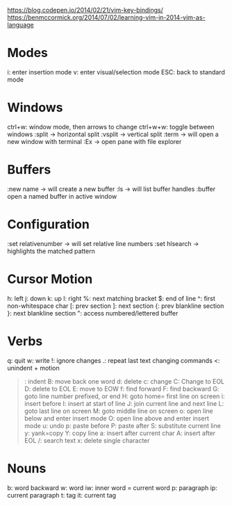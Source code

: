 https://blog.codepen.io/2014/02/21/vim-key-bindings/
https://benmccormick.org/2014/07/02/learning-vim-in-2014-vim-as-language

# Modes
i: enter insertion mode
v: enter visual/selection mode
ESC: back to standard mode

# Windows
ctrl+w: window mode, then arrows to change
ctrl+w+w: toggle between windows
:split -> horizontal split
:vsplit -> vertical split
:term -> will open a new window with terminal
:Ex -> open pane with file explorer

# Buffers
:new name -> will create a new buffer
:ls -> will list buffer handles
:buffer open a named buffer in active window

# Configuration
:set relativenumber -> will set relative line numbers
:set hlsearch -> highlights the matched pattern

# Cursor Motion 
h: left
j: down
k: up
l: right
%: next matching bracket
$: end of line
^: first non-whitespace char
[: prev section
]: next section
{: prev blankline section
}: next blankline section
": access numbered/lettered buffer

# Verbs
q: quit
w: write
!: ignore changes
.: repeat last text changing commands
<: unindent + motion
>: indent
B: move back one word
d: delete
c: change
C: Change to EOL
D: delete to EOL
E: move to EOW
f: find forward
F: find backward
G: goto line number prefixed, or end
H: goto home= first line on screen
i: insert before
I: insert at start of line
J: join current line and next line
L: goto last line on screen
M: goto middle line on screen
o: open line below and enter insert mode
O: open line above and enter insert mode
u: undo
p: paste before
P: paste after
S: substitute current line
y: yank=copy
Y: copy line
a: insert after current char
A: insert after EOL
/: search text
x: delete single character

# Nouns
b: word backward
w: word
iw: inner word = current word
p: paragraph
ip: current paragraph
t: tag
it: current tag

